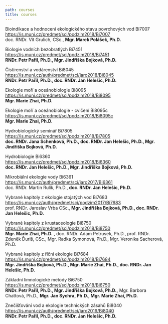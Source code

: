 ```yaml
---
path: courses
title: courses
---
```

Bioindikace a hodnocení ekologického stavu povrchových vod Bi7007\
<https://is.muni.cz/predmet/sci/podzim2018/Bi7007>\
doc. RNDr. Vít Grulich, CSc., **Mgr. Marek Polášek, Ph.D.**

Biologie vodních bezobratlých Bi7451\
<https://is.muni.cz/predmet/sci/podzim2018/Bi7451>\
**RNDr. Petr Pařil, Ph.D., Mgr. Jindřiška Bojková, Ph.D.**

Čistírenství a vodárenství Bi8045\
<https://is.muni.cz/auth/predmet/sci/jaro2018/Bi8045>\
**RNDr. Petr Pařil, Ph.D., doc. RNDr. Jan Helešic, Ph.D.**

Ekologie moří a oceánobiologie Bi8095\
<https://is.muni.cz/predmet/sci/podzim2018/Bi8095>\
**Mgr. Marie Zhai, Ph.D.**

Ekologie moří a oceánobiologie - cvičení Bi8095c\
<https://is.muni.cz/predmet/sci/podzim2018/Bi8095c>\
**Mgr. Marie Zhai, Ph.D.**

Hydrobiologický seminář Bi7805\
<https://is.muni.cz/predmet/sci/podzim2018/Bi7805>\
**doc. RNDr. Jana Schenková, Ph.D., doc. RNDr. Jan Helešic, Ph.D., Mgr. Jindřiška Bojková, Ph.D.**

Hydrobiologie Bi6360\
<https://is.muni.cz/predmet/sci/podzim2018/Bi6360>\
**doc. RNDr. Jan Helešic, Ph.D., Mgr. Jindřiška Bojková, Ph.D.**

Mikrobiální ekologie vody Bi6361\
<https://is.muni.cz/auth/predmet/sci/jaro2017/Bi6361>\
doc. RNDr. Martin Rulík, Ph.D., **doc. RNDr. Jan Helešic, Ph.D.**

Vybrané kapitoly z ekologie stojatých vod Bi7683\
<https://is.muni.cz/auth/predmet/sci/podzim2017/Bi7683>\
prof. RNDr. Jaroslav Vrba CSc., **Mgr. Jindřiška Bojková, Ph.D., doc. RNDr. Jan Helešic, Ph.D.**

Vybrané kapitoly z krustaceologie Bi8750\
<https://is.muni.cz/predmet/sci/podzim2018/Bi8750>\
**Mgr. Marie Zhai, Ph.D.** , doc. RNDr. Adam Petrusek, Ph.D., prof. RNDr. Zdeněk Ďuriš, CSc., Mgr. Radka Symonová, Ph.D., Mgr. Veronika Sacherová, Ph.D.

Vybrané kapitoly z říční ekologie Bi7684\
<https://is.muni.cz/predmet/sci/podzim2018/Bi7684>\
**Mgr. Jindřiška Bojková, Ph.D., Mgr. Marie Zhai, Ph.D., doc. RNDr. Jan Helešic, Ph.D.**

Základní limnologické metody Bi6750\
<https://is.muni.cz/predmet/sci/podzim2018/Bi6750>\
**RNDr. Petr Pařil, Ph.D., Mgr. Jindřiška Bojková, Ph.D.,** Mgr. Barbora Chattová, Ph.D., **Mgr. Jan Sychra, Ph.D., Mgr. Marie Zhai, Ph.D.**

Znečišťování vod a ekologie technických zásahů Bi8040\
<https://is.muni.cz/auth/predmet/sci/jaro2019/Bi8040>\
**RNDr. Petr Pařil, Ph.D., doc. RNDr. Jan Helešic, Ph.D.**
